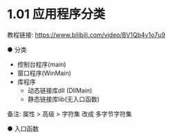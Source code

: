 # 1.01 应用程序分类

教程链接: <https://www.bilibili.com/video/BV1Qb4y1o7u9>

● 分类

- 控制台程序(main)
- 窗口程序(WinMain)
- 库程序
  - 动态链接库dll (DllMain)
  - 静态链接库lib(无入口函数)

备注: 属性 > 高级 > 字符集 改成 多字节字符集

● 入口函数
